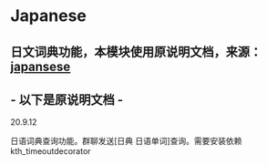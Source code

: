 # **Japanese**
## **日文词典功能，本模块使用原说明文档，来源：[japansese](https://github.com/pcrbot/Salmon-plugin-transplant)**
## - 以下是原说明文档 -
20.9.12

日语词典查询功能。群聊发送[日典 日语单词]查询。需要安装依赖kth_timeoutdecorator
